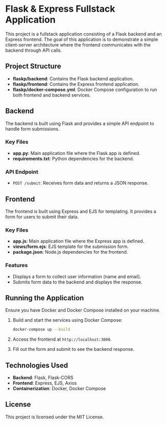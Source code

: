 # Flask & Express Fullstack Application

This project is a fullstack application consisting of a Flask backend and an Express frontend. The goal of this application is to demonstrate a simple client-server architecture where the frontend communicates with the backend through API calls.

## Project Structure

- **flaskp/backend**: Contains the Flask backend application.
- **flaskp/frontend**: Contains the Express frontend application.
- **flaskp/docker-compose.yml**: Docker Compose configuration to run both frontend and backend services.

## Backend

The backend is built using Flask and provides a simple API endpoint to handle form submissions.

### Key Files

- **app.py**: Main application file where the Flask app is defined.
- **requirements.txt**: Python dependencies for the backend.

### API Endpoint

- `POST /submit`: Receives form data and returns a JSON response.

## Frontend

The frontend is built using Express and EJS for templating. It provides a form for users to submit their data.

### Key Files

- **app.js**: Main application file where the Express app is defined.
- **views/form.ejs**: EJS template for the submission form.
- **package.json**: Node.js dependencies for the frontend.

### Features

- Displays a form to collect user information (name and email).
- Submits form data to the backend and displays the response.

## Running the Application

Ensure you have Docker and Docker Compose installed on your machine.

1. Build and start the services using Docker Compose:
   ```sh
   docker-compose up --build
   ```

2. Access the frontend at `http://localhost:3000`.

3. Fill out the form and submit to see the backend response.

## Technologies Used

- **Backend**: Flask, Flask-CORS
- **Frontend**: Express, EJS, Axios
- **Containerization**: Docker, Docker Compose

## License

This project is licensed under the MIT License.
